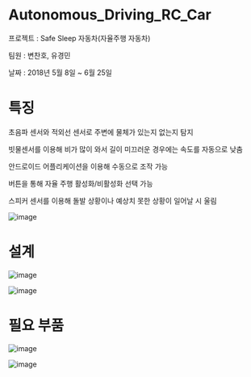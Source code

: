 # Autonomous_Driving_RC_Car

프로젝트 : Safe Sleep 자동차(자율주행 자동차)

팀원 : 변찬호, 유경민

날짜 : 2018년 5월 8일 ~ 6월 25일

# 특징
초음파 센서와 적외선 센서로 주변에 물체가 있는지 없는지 탐지

빗물센서를 이용해 비가 많이 와서 길이 미끄러운 경우에는 속도를 자동으로 낮춤

안드로이드 어플리케이션을 이용해 수동으로 조작 가능

버튼을 통해 자율 주행 활성화/비활성화 선택 가능

스피커 센서를 이용해 돌발 상황이나 예상치 못한 상황이 일어날 시 울림

![image](https://user-images.githubusercontent.com/38696775/140664547-4ae61f47-6495-4f8c-902d-7523edd32868.png)



# 설계
![image](https://user-images.githubusercontent.com/38696775/140664559-ebf95a9f-840a-45c9-85f2-7c741d9561dc.png)

![image](https://user-images.githubusercontent.com/38696775/140664594-50023f87-6cc3-4836-a43e-9b0aa0e5fa95.png)


# 필요 부품
![image](https://user-images.githubusercontent.com/38696775/140664574-c6d1d5b7-9acf-46b8-899d-3b73978bb009.png)

![image](https://user-images.githubusercontent.com/38696775/140664577-37e5ddd3-e171-48bb-b0b6-4e735477b042.png)
